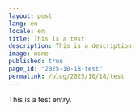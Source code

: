 ```yaml
---
layout: post
lang: en
locale: en
title: This is a test
description: This is a description
image: none
published: true
page_id: "2025-10-18-test"
permalink: /blog/2025/10/18/test
---
```

This is a test entry.
